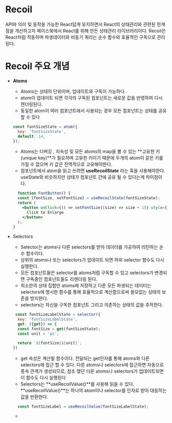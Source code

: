 # Recoil
API와 의미 및 동작을 가능한 React답게 유지하면서 React의 상태관리와 관련된 한계점을 개선하고자 페이스북에서 React를 위해 만든 상태관리 라이브러리이다. Recoil은 React처럼 작동하며 파생데이터와 비동기 쿼리는 순수 함수와 효율적인 구독으로 관리된다.

# Recoil 주요 개념 
* **Atoms**
  * Atoms는 상태의 단위이며, 업데이트와 구독이 가능하다.
  * atom이 업데이트 되면 각각의 구독된 컴포넌트는 새로운 값을 반영하여 다시 렌더링된다.
  * 동일한 atom이 여러 컴포넌트에서 사용되는 경우 모든 컴포넌트는 상태를 공유할 수 있다 
  
  ``` jsx
  const fontSizeState = atom({
    key: 'fontSizeState',
    default: 14,
  });
  ```
  * Atoms는 디버깅 , 지속성 및 모든 atoms의 map을 볼 수 있는 **고유한 키(unique key)**가 필요하며 고유한 키이기 때문에 두개의 atom이 같은 키를 가질 수 없으며 키 값은 전역적으로 고유해야한다.
  * 컴포넌트에서 atom을 읽고 쓰려면 **useRecoilState** 라는 훅을 사용해야한다. useState와 비슷하지만 상태가 컴포넌트 간에 공유 될 수 있다는게 차이점이다.
  
  ```jsx
    function FontButton() {
    const [fontSize, setFontSize] = useRecoilState(fontSizeState);
    return (
      <button onClick={() => setFontSize((size) => size + 1)} style={{fontSize}}>
        Click to Enlarge
      </button>
    );
  }
  ```
* Selectors
  * Selector는 atoms나 다른 selectors를 받아 데이터를 가공하여 리턴하는 순수 함수이다.
  * 상위의 atoms나 또는 selectors가 업데이트 되면 하위 selector 함수도 다시 실행한다.
  * 모든 컴포넌트들은 selector를 atoms처럼 구독할 수 있고 selectors가 변경되면 구독중인 컴포넌트들도 리렌더링 된다.
  * 최소한의 상태 집합만 atoms에 저장하고 다른 모든 파생되는 데이터는 selectors에 명시한 함수를 통해 효율적으로 계산함으로써 쓸모없는 상태의 보존을 방지한다.
  * selectors는 자신을 구독한 컴포넌트 그리고 의존하는 상태의 값을 추적한다.
  ```jsx
   const fontSizeLabelState = selector({
    key: 'fontSizeLabelState',
    get: ({get}) => {
    const fontSize = get(fontSizeState);
    const unit = 'px';

    return `${fontSize}${unit}`;
  })
  ```
  * get 속성은 계산될 함수이다. 전달되는 get인자를 통해 atoms와 다른 selectors에 접근 할 수 있다. 다른 atoms나 selectors에 접근하면 자동으로 종속 관계가 생성되므로, 참조 했던 다른 atoms나 selectors가 업데이트되면 이 함수도 다시 실행된다 
  * Selectors는 **useRecoilValue()**를 사용해 읽을 수 있다. **useRecoilValue()**는 하나의 atom이나 selector를 인자로 받아 대응하는 값을 반환한다.
  ```jsx
    const fontSizeLabel = useRecoilValue(fontSizeLabelState);
  ```
  * 
